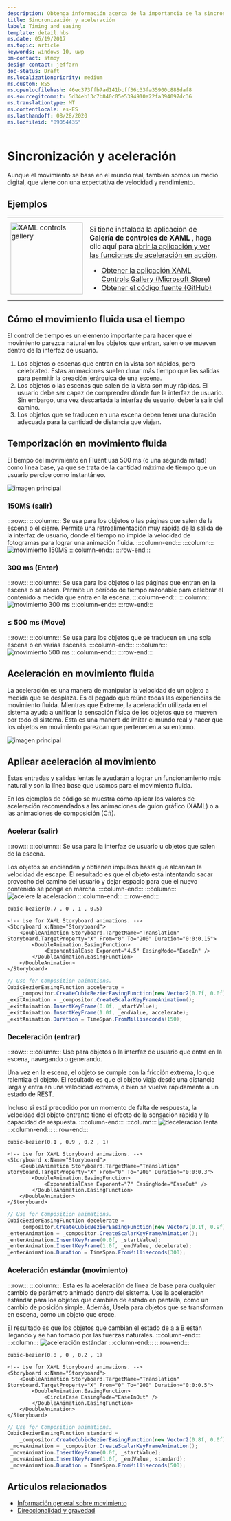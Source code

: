 ```yaml
---
description: Obtenga información acerca de la importancia de la sincronización y la aceleración para que el movimiento parezca natural en los objetos que entran, salen o se mueven dentro de la interfaz de usuario.
title: Sincronización y aceleración
label: Timing and easing
template: detail.hbs
ms.date: 05/19/2017
ms.topic: article
keywords: windows 10, uwp
pm-contact: stmoy
design-contact: jeffarn
doc-status: Draft
ms.localizationpriority: medium
ms.custom: RS5
ms.openlocfilehash: 46ec373ffb7ad141bcff36c33fa35900c888daf8
ms.sourcegitcommit: 5d34eb13c7b840c05e5394910a22fa394097dc36
ms.translationtype: MT
ms.contentlocale: es-ES
ms.lasthandoff: 08/28/2020
ms.locfileid: "89054435"
---
```

# <a name="timing-and-easing"></a>Sincronización y aceleración

Aunque el movimiento se basa en el mundo real, también somos un medio digital, que viene con una expectativa de velocidad y rendimiento.

## <a name="examples"></a>Ejemplos

<table>
<tr>
<td><img src="images/xaml-controls-gallery-app-icon.png" alt="XAML controls gallery" width="168"></img></td>
<td>
    <p>Si tiene instalada la aplicación de <strong style="font-weight: semi-bold">Galería de controles de XAML</strong> , haga clic aquí para <a href="xamlcontrolsgallery:/item/EasingFunction">abrir la aplicación y ver las funciones de aceleración en acción</a>.</p>
    <ul>
    <li><a href="https://www.microsoft.com/store/productId/9MSVH128X2ZT">Obtener la aplicación XAML Controls Gallery (Microsoft Store)</a></li>
    <li><a href="https://github.com/Microsoft/Xaml-Controls-Gallery">Obtener el código fuente (GitHub)</a></li>
    </ul>
</td>
</tr>
</table>

## <a name="how-fluent-motion-uses-time"></a>Cómo el movimiento fluida usa el tiempo

El control de tiempo es un elemento importante para hacer que el movimiento parezca natural en los objetos que entran, salen o se mueven dentro de la interfaz de usuario.

1. Los objetos o escenas que entran en la vista son rápidos, pero celebrated. Estas animaciones suelen durar más tiempo que las salidas para permitir la creación jerárquica de una escena.
1. Los objetos o las escenas que salen de la vista son muy rápidas. El usuario debe ser capaz de comprender dónde fue la interfaz de usuario. Sin embargo, una vez descartada la interfaz de usuario, debería salir del camino.
1. Los objetos que se traducen en una escena deben tener una duración adecuada para la cantidad de distancia que viajan.

## <a name="timing-in-fluent-motion"></a>Temporización en movimiento fluida

El tiempo del movimiento en Fluent usa 500 ms (o una segunda mitad) como línea base, ya que se trata de la cantidad máxima de tiempo que un usuario percibe como instantáneo.

![imagen principal](images/time.gif)

### <a name="150ms-exit"></a>**150MS** (salir)

:::row:::
    :::column:::
Se usa para los objetos o las páginas que salen de la escena o el cierre.
Permite una retroalimentación muy rápida de la salida de la interfaz de usuario, donde el tiempo no impide la velocidad de fotogramas para lograr una animación fluida.
    :::column-end:::
    :::column:::
        ![movimiento 150MS](images/150msAlt.gif)
    :::column-end:::
:::row-end:::

### <a name="300ms-enter"></a>**300 ms** (Enter)

:::row:::
    :::column:::
Se usa para los objetos o las páginas que entran en la escena o se abren.
Permite un período de tiempo razonable para celebrar el contenido a medida que entra en la escena.
    :::column-end:::
    :::column:::
        ![movimiento 300 ms](images/300ms.gif)
    :::column-end:::
:::row-end:::

### <a name="500ms-move"></a>**≤ 500 ms** (Move)

:::row:::
    :::column:::
Se usa para los objetos que se traducen en una sola escena o en varias escenas. 
    :::column-end:::
    :::column:::
        ![movimiento 500 ms](images/500ms.gif)
    :::column-end:::
:::row-end:::

## <a name="easing-in-fluent-motion"></a>Aceleración en movimiento fluida

La aceleración es una manera de manipular la velocidad de un objeto a medida que se desplaza. Es el pegado que reúne todas las experiencias de movimiento fluida. Mientras que Extreme, la aceleración utilizada en el sistema ayuda a unificar la sensación física de los objetos que se mueven por todo el sistema. Esta es una manera de imitar el mundo real y hacer que los objetos en movimiento parezcan que pertenecen a su entorno.

![imagen principal](images/easing.gif)

## <a name="apply-easing-to-motion"></a>Aplicar aceleración al movimiento

Estas entradas y salidas lentas le ayudarán a lograr un funcionamiento más natural y son la línea base que usamos para el movimiento fluida.

En los ejemplos de código se muestra cómo aplicar los valores de aceleración recomendados a las animaciones de guion gráfico (XAML) o a las animaciones de composición (C#).

### <a name="accelerate-exit"></a>**Acelerar** (salir)

:::row:::
    :::column:::
Se usa para la interfaz de usuario u objetos que salen de la escena.

Los objetos se encienden y obtienen impulsos hasta que alcanzan la velocidad de escape.
El resultado es que el objeto está intentando sacar provecho del camino del usuario y dejar espacio para que el nuevo contenido se ponga en marcha.
    :::column-end:::
    :::column:::
        ![acelere la aceleración](images/accelEase.gif)
    :::column-end:::
:::row-end:::

```
cubic-bezier(0.7 , 0 , 1 , 0.5)
```

```xaml
<!-- Use for XAML Storyboard animations. -->
<Storyboard x:Name="Storyboard">
    <DoubleAnimation Storyboard.TargetName="Translation" Storyboard.TargetProperty="X" From="0" To="200" Duration="0:0:0.15">
        <DoubleAnimation.EasingFunction>
            <ExponentialEase Exponent="4.5" EasingMode="EaseIn" />
        </DoubleAnimation.EasingFunction>
    </DoubleAnimation>
</Storyboard>
```

```csharp
// Use for Composition animations.
CubicBezierEasingFunction accelerate =
    _compositor.CreateCubicBezierEasingFunction(new Vector2(0.7f, 0.0f), new Vector2(1.0f, 0.5f));
_exitAnimation = _compositor.CreateScalarKeyFrameAnimation();
_exitAnimation.InsertKeyFrame(0.0f, _startValue);
_exitAnimation.InsertKeyFrame(1.0f, _endValue, accelerate);
_exitAnimation.Duration = TimeSpan.FromMilliseconds(150);
```

### <a name="decelerate-enter"></a>**Deceleración** (entrar)

:::row:::
    :::column:::
Use para objetos o la interfaz de usuario que entra en la escena, navegando o generando.

Una vez en la escena, el objeto se cumple con la fricción extrema, lo que ralentiza el objeto.
El resultado es que el objeto viaja desde una distancia larga y entra en una velocidad extrema, o bien se vuelve rápidamente a un estado de REST.

Incluso si está precedido por un momento de falta de respuesta, la velocidad del objeto entrante tiene el efecto de la sensación rápida y la capacidad de respuesta.
    :::column-end:::
    :::column:::
        ![deceleración lenta](images/decelEase.gif)
    :::column-end:::
:::row-end:::

```
cubic-bezier(0.1 , 0.9 , 0.2 , 1)
```

```xaml
<!-- Use for XAML Storyboard animations. -->
<Storyboard x:Name="Storyboard">
    <DoubleAnimation Storyboard.TargetName="Translation" Storyboard.TargetProperty="X" From="0" To="200" Duration="0:0:0.3">
        <DoubleAnimation.EasingFunction>
            <ExponentialEase Exponent="7" EasingMode="EaseOut" />
        </DoubleAnimation.EasingFunction>
    </DoubleAnimation>
</Storyboard>
```

```csharp
// Use for Composition animations.
CubicBezierEasingFunction decelerate =
    _compositor.CreateCubicBezierEasingFunction(new Vector2(0.1f, 0.9f), new Vector2(0.2f, 1.0f));
_enterAnimation = _compositor.CreateScalarKeyFrameAnimation();
_enterAnimation.InsertKeyFrame(0.0f, _startValue);
_enterAnimation.InsertKeyFrame(1.0f, _endValue, decelerate);
_enterAnimation.Duration = TimeSpan.FromMilliseconds(300);
```

### <a name="standard-easing-move"></a>**Aceleración estándar** (movimiento)

:::row:::
    :::column:::
Esta es la aceleración de línea de base para cualquier cambio de parámetro animado dentro del sistema.
Use la aceleración estándar para los objetos que cambian de estado en pantalla, como un cambio de posición simple. Además, Úsela para objetos que se transforman en escena, como un objeto que crece.

El resultado es que los objetos que cambian el estado de a a B están llegando y se han tomado por las fuerzas naturales.
    :::column-end:::
    :::column:::
        ![aceleración estándar](images/standardEase.gif)
    :::column-end:::
:::row-end:::

```
cubic-bezier(0.8 , 0 , 0.2 , 1)
```

```xaml
<!-- Use for XAML Storyboard animations. -->
<Storyboard x:Name="Storyboard">
    <DoubleAnimation Storyboard.TargetName="Translation" Storyboard.TargetProperty="X" From="0" To="200" Duration="0:0:0.5">
        <DoubleAnimation.EasingFunction>
            <CircleEase EasingMode="EaseInOut" />
        </DoubleAnimation.EasingFunction>
    </DoubleAnimation>
</Storyboard>
```

```csharp
// Use for Composition animations.
CubicBezierEasingFunction standard =
    _compositor.CreateCubicBezierEasingFunction(new Vector2(0.8f, 0.0f), new Vector2(0.2f, 1.0f));
 _moveAnimation = _compositor.CreateScalarKeyFrameAnimation();
 _moveAnimation.InsertKeyFrame(0.0f, _startValue);
 _moveAnimation.InsertKeyFrame(1.0f, _endValue, standard);
 _moveAnimation.Duration = TimeSpan.FromMilliseconds(500);
```

## <a name="related-articles"></a>Artículos relacionados

- [Información general sobre movimiento](index.md)
- [Direccionalidad y gravedad](directionality-and-gravity.md)
